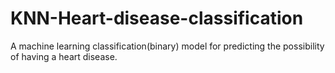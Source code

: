 # KNN-Heart-disease-classification
 A machine learning classification(binary) model for predicting the possibility of having a heart disease.
